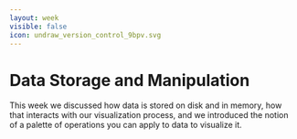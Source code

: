 ```yaml
---
layout: week
visible: false
icon: undraw_version_control_9bpv.svg
---
```


# Data Storage and Manipulation

This week we discussed how data is stored on disk and in memory, how that
interacts with our visualization process, and we introduced the notion of a
palette of operations you can apply to data to visualize it.
